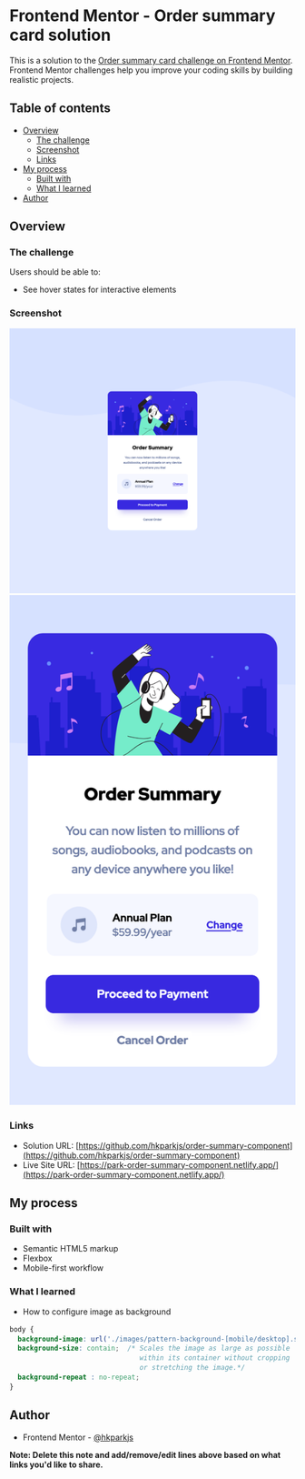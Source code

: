 # Frontend Mentor - Order summary card solution

This is a solution to the [Order summary card challenge on Frontend Mentor](https://www.frontendmentor.io/challenges/order-summary-component-QlPmajDUj). Frontend Mentor challenges help you improve your coding skills by building realistic projects. 

## Table of contents

- [Overview](#overview)
  - [The challenge](#the-challenge)
  - [Screenshot](#screenshot)
  - [Links](#links)
- [My process](#my-process)
  - [Built with](#built-with)
  - [What I learned](#what-i-learned)
- [Author](#author)

## Overview

### The challenge

Users should be able to:

- See hover states for interactive elements

### Screenshot

![](./screenshot-desktop.png)
![](./screenshot-mobile.png)

### Links

- Solution URL: [https://github.com/hkparkjs/order-summary-component](https://github.com/hkparkjs/order-summary-component)
- Live Site URL: [https://park-order-summary-component.netlify.app/](https://park-order-summary-component.netlify.app/)

## My process

### Built with

- Semantic HTML5 markup
- Flexbox
- Mobile-first workflow

### What I learned
- How to configure image as background
```css
body {
  background-image: url('./images/pattern-background-[mobile/desktop].svg');
  background-size: contain;  /* Scales the image as large as possible
                                within its container without cropping
                                or stretching the image.*/
  background-repeat : no-repeat;
}
```

## Author

- Frontend Mentor - [@hkparkjs](https://www.frontendmentor.io/profile/hkparkjs)

**Note: Delete this note and add/remove/edit lines above based on what links you'd like to share.**